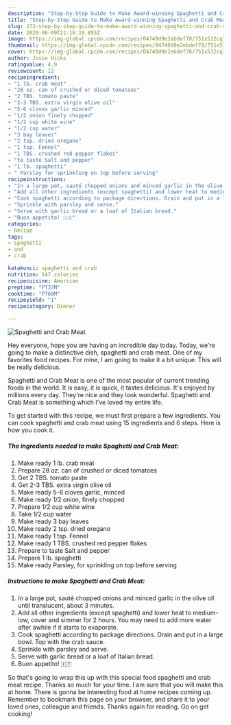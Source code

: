 ```yaml
---
description: "Step-by-Step Guide to Make Award-winning Spaghetti and Crab Meat"
title: "Step-by-Step Guide to Make Award-winning Spaghetti and Crab Meat"
slug: 272-step-by-step-guide-to-make-award-winning-spaghetti-and-crab-meat
date: 2020-06-09T21:16:19.855Z
image: https://img-global.cpcdn.com/recipes/04749d9e2ebdef78/751x532cq70/spaghetti-and-crab-meat-recipe-main-photo.jpg
thumbnail: https://img-global.cpcdn.com/recipes/04749d9e2ebdef78/751x532cq70/spaghetti-and-crab-meat-recipe-main-photo.jpg
cover: https://img-global.cpcdn.com/recipes/04749d9e2ebdef78/751x532cq70/spaghetti-and-crab-meat-recipe-main-photo.jpg
author: Josie Hicks
ratingvalue: 4.9
reviewcount: 12
recipeingredient:
- "1 lb. crab meat"
- "28 oz. can of crushed or diced tomatoes"
- "2 TBS. tomato paste"
- "2-3 TBS. extra virgin olive oil"
- "5-6 cloves garlic minced"
- "1/2 onion finely chopped"
- "1/2 cup white wine"
- "1/2 cup water"
- "3 bay leaves"
- "2 tsp. dried oregano"
- "1 tsp. Fennel"
- "1 TBS. crushed red pepper flakes"
- "to taste Salt and pepper"
- "1 lb. spaghetti"
- " Parsley for sprinkling on top before serving"
recipeinstructions:
- "In a large pot, sauté chopped onions and minced garlic in the olive oil until translucent, about 3 minutes."
- "Add all other ingredients (except spaghetti) and lower heat to medium-low, cover and simmer for 2 hours. You may need to add more water after awhile if it starts to evaporate."
- "Cook spaghetti according to package directions. Drain and put in a large bowl. Top with the crab sauce."
- "Sprinkle with parsley and serve."
- "Serve with garlic bread or a loaf of Italian bread."
- "Buon appetito! 🇮🇹"
categories:
- Recipe
tags:
- spaghetti
- and
- crab

katakunci: spaghetti and crab 
nutrition: 147 calories
recipecuisine: American
preptime: "PT37M"
cooktime: "PT60M"
recipeyield: "1"
recipecategory: Dinner

---
```



![Spaghetti and Crab Meat](https://img-global.cpcdn.com/recipes/04749d9e2ebdef78/751x532cq70/spaghetti-and-crab-meat-recipe-main-photo.jpg)

Hey everyone, hope you are having an incredible day today. Today, we're going to make a distinctive dish, spaghetti and crab meat. One of my favorites food recipes. For mine, I am going to make it a bit unique. This will be really delicious.

Spaghetti and Crab Meat is one of the most popular of current trending foods in the world. It is easy, it is quick, it tastes delicious. It's enjoyed by millions every day. They're nice and they look wonderful. Spaghetti and Crab Meat is something which I've loved my entire life.




To get started with this recipe, we must first prepare a few ingredients. You can cook spaghetti and crab meat using 15 ingredients and 6 steps. Here is how you cook it.

<!--inarticleads1-->

##### The ingredients needed to make Spaghetti and Crab Meat:

1. Make ready 1 lb. crab meat
1. Prepare 28 oz. can of crushed or diced tomatoes
1. Get 2 TBS. tomato paste
1. Get 2-3 TBS. extra virgin olive oil
1. Make ready 5-6 cloves garlic, minced
1. Make ready 1/2 onion, finely chopped
1. Prepare 1/2 cup white wine
1. Take 1/2 cup water
1. Make ready 3 bay leaves
1. Make ready 2 tsp. dried oregano
1. Make ready 1 tsp. Fennel
1. Make ready 1 TBS. crushed red pepper flakes
1. Prepare to taste Salt and pepper
1. Prepare 1 lb. spaghetti
1. Make ready  Parsley, for sprinkling on top before serving




<!--inarticleads2-->

##### Instructions to make Spaghetti and Crab Meat:

1. In a large pot, sauté chopped onions and minced garlic in the olive oil until translucent, about 3 minutes.
1. Add all other ingredients (except spaghetti) and lower heat to medium-low, cover and simmer for 2 hours. You may need to add more water after awhile if it starts to evaporate.
1. Cook spaghetti according to package directions. Drain and put in a large bowl. Top with the crab sauce.
1. Sprinkle with parsley and serve.
1. Serve with garlic bread or a loaf of Italian bread.
1. Buon appetito! 🇮🇹




So that's going to wrap this up with this special food spaghetti and crab meat recipe. Thanks so much for your time. I am sure that you will make this at home. There is gonna be interesting food at home recipes coming up. Remember to bookmark this page on your browser, and share it to your loved ones, colleague and friends. Thanks again for reading. Go on get cooking!
